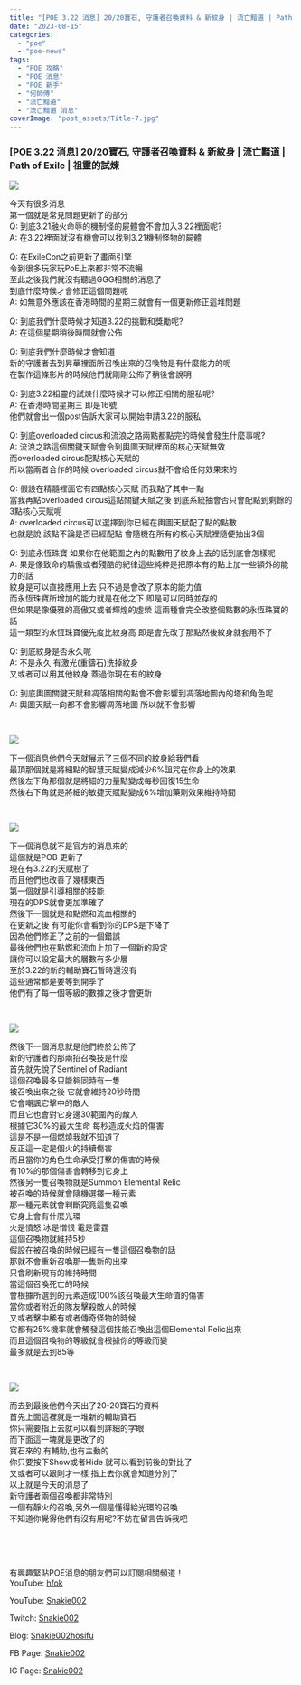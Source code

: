 ```yaml
---
title: "[POE 3.22 消息] 20/20寶石, 守護者召喚資料 & 新紋身 | 流亡黯道 | Path of Exile | 祖靈的試煉"
date: "2023-08-15"
categories: 
  - "poe"
  - "poe-news"
tags: 
  - "POE 攻略"
  - "POE 消息"
  - "POE 新手"
  - "何師傅"
  - "流亡黯道"
  - "流亡黯道 消息"
coverImage: "post_assets/Title-7.jpg"
---
```


### \[POE 3.22 消息\] 20/20寶石, 守護者召喚資料 & 新紋身 | 流亡黯道 | Path of Exile | 祖靈的試煉

![](post_assets/1-1-RAQ-1-1024x576.png)  

  
今天有很多消息  
第一個就是常見問題更新了的部分  
Q: 到底3.21融火命辱的機制怪的屍體會不會加入3.22裡面呢?  
A: 在3.22裡面就沒有機會可以找到3.21機制怪物的屍體  

  
Q: 在ExileCon之前更新了畫面引擎  
令到很多玩家玩PoE上來都非常不流暢  
至此之後我們就沒有聽過GGG相關的消息了  
到底什麼時候才會修正這個問題呢  
A: 如無意外應該在香港時間的星期三就會有一個更新修正這堆問題  

  
Q: 到底我們什麼時候才知道3.22的挑戰和獎勵呢?  
A: 在這個星期稍後時間就會公佈  

  
Q: 到底我們什麼時候才會知道  
新的守護者去到昇華裡面所召喚出來的召喚物是有什麼能力的呢  
在製作這條影片的時候他們就剛剛公佈了稍後會說明  

  
Q: 到底3.22祖靈的試煉什麼時候才可以修正相關的服私呢?  
A: 在香港時間星期三 即是16號  
他們就會出一個post告訴大家可以開始申請3.22的服私  

  
Q: 到底overloaded circus和流浪之路兩點都點完的時候會發生什麼事呢?  
A: 流浪之路這個關鍵天賦會令到輿圖天賦裡面的核心天賦無效  
而overloaded circus配點核心天賦的  
所以當兩者合作的時候 overloaded circus就不會給任何效果來的  

  
Q: 假設在精髓裡面它有四點核心天賦 而我點了其中一點  
當我再點overloaded circus這點關鍵天賦之後 到底系統抽會否只會配點到剩餘的3點核心天賦呢  
A: overloaded circus可以選擇到你已經在輿圖天賦配了點的點數  
也就是說 該點不論是否已經配點 會隨機在所有的核心天賦裡隨便抽出3個  

  
Q: 到底永恆珠寶 如果你在他範圍之內的點數用了紋身上去的話到底會怎樣呢  
A: 果是像致命的驕傲或者殘酷的紀律這些純粹是把原本有的點上加一些額外的能力的話  
紋身是可以直接應用上去 只不過是會改了原本的能力值  
而永恆珠寶所增加的能力就是在他之下 即是可以同時並存的  
但如果是像優雅的高傲又或者輝煌的虛榮 這兩種會完全改整個點數的永恆珠寶的話  
這一類型的永恆珠寶優先度比紋身高 即是會先改了那點然後紋身就套用不了  

  
Q: 到底紋身是否永久呢  
A: 不是永久 有激光(重鑄石)洗掉紋身  
又或者可以用其他紋身 蓋過你現在有的紋身  

  
Q: 到底輿圖關鍵天賦和凋落相關的點會不會影響到凋落地圖內的塔和角色呢  
A: 輿圖天賦一向都不會影響凋落地圖 所以就不會影響  

  

  

  

  
   

  
![](post_assets/2-1-Tattoo-1024x576.jpeg)  

  
下一個消息他們今天就展示了三個不同的紋身給我們看  
最頂那個就是將細點的智慧天賦變成減少6%詛咒在你身上的效果  
然後左下角那個就是將細的力量點變成每秒回復15生命  
然後右下角就是將細的敏捷天賦點變成6%增加藥劑效果維持時間  

  
   

  
![](post_assets/3-1-PoB-Update-1024x576.png)  

  
下一個消息就不是官方的消息來的  
這個就是POB 更新了  
現在有3.22的天賦樹了  
而且他們也改善了幾樣東西  
第一個就是引導相關的技能  
現在的DPS就會更加準確了  
然後下一個就是和點燃和流血相關的  
在更新之後 有可能你會看到你的DPS是下降了  
因為他們修正了之前的一個錯誤  
最後他們也在點燃和流血上加了一個新的設定  
讓你可以設定最大的層數有多少層  
至於3.22的新的輔助寶石暫時還沒有  
這些通常都是要等到開季了  
他們有了每一個等級的數據之後才會更新  

  
   

  
![](post_assets/4-1-Guardian-1024x576.jpg)  

  
然後下一個消息就是他們終於公佈了  
新的守護者的那兩招召喚技是什麼  
首先就先說了Sentinel of Radiant  
這個召喚最多只能夠同時有一隻  
被召喚出來之後 它就會維持20秒時間  
它會嘲諷它擊中的敵人  
而且它也會對它身邊30範圍內的敵人  
根據它30%的最大生命 每秒造成火焰的傷害  
這是不是一個燃燒我就不知道了  
反正這一定是個火的持續傷害  
而且當你的角色生命承受打擊的傷害的時候  
有10%的那個傷害會轉移到它身上  
然後另一隻召喚物就是Summon Elemental Relic  
被召喚的時候就會隨機選擇一種元素  
那一種元素就會判斷究竟這隻召喚  
它身上會有什麼光環  
火是憤怒 冰是憎恨 電是雷霆  
這個召喚物就維持5秒  
假設在被召喚的時候已經有一隻這個召喚物的話  
那就不會重新召喚那一隻新的出來  
只會刷新現有的維持時間  
當這個召喚死亡的時候  
會根據所選到的元素造成100%該召喚最大生命值的傷害  
當你或者附近的隊友擊殺敵人的時候  
又或者擊中稀有或者傳奇怪物的時候  
它都有25%機率就會觸發這個技能召喚出這個Elemental Relic出來  
而且這個召喚物的等級就會根據你的等級而變  
最多就是去到85等  

  
   

  
![](post_assets/5-1-2020-1024x576.png)  

  
而去到最後他們今天出了20-20寶石的資料  
首先上面這裡就是一堆新的輔助寶石  
你只需要指上去就可以看到詳細的字眼  
而下面這一塊就是更改了的  
寶石來的,有輔助,也有主動的  
你只要按下Show或者Hide 就可以看到前後的對比了  
又或者可以跟剛才一樣 指上去你就會知道分別了  
以上就是今天的消息了  
新守護者兩個召喚都非常特別  
一個有靜火的召喚,另外一個是懂得給光環的召喚  
不知道你覺得他們有沒有用呢?不妨在留言告訴我吧  

  
   

  
   

  
有興趣緊貼POE消息的朋友們可以訂閱相關頻道！  
YouTube: [hfok](https://www.youtube.com/channel/UC2m4uqcEr8pIxkO6odaDHjw/)  

  
YouTube: [Snakie002](https://www.youtube.com/c/Snakie002/)  

  
Twitch: [Snakie002](https://www.twitch.tv/snakie002/)  

  
Blog: [Snakie002hosifu](https://snakie002hosifu.blog/)  

  
FB Page: [Snakie002](https://www.facebook.com/Snakie002/)  

  
IG Page: [Snakie002](https://www.instagram.com/snakie002/)
